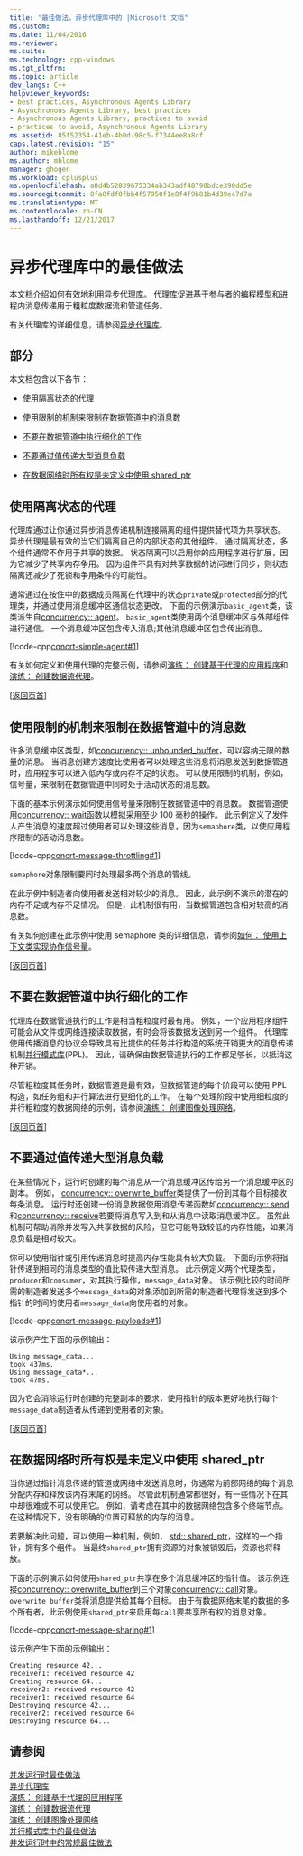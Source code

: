 ```yaml
---
title: "最佳做法，异步代理库中的 |Microsoft 文档"
ms.custom: 
ms.date: 11/04/2016
ms.reviewer: 
ms.suite: 
ms.technology: cpp-windows
ms.tgt_pltfrm: 
ms.topic: article
dev_langs: C++
helpviewer_keywords:
- best practices, Asynchronous Agents Library
- Asynchronous Agents Library, best practices
- Asynchronous Agents Library, practices to avoid
- practices to avoid, Asynchronous Agents Library
ms.assetid: 85f52354-41eb-4b0d-98c5-f7344ee8a8cf
caps.latest.revision: "15"
author: mikeblome
ms.author: mblome
manager: ghogen
ms.workload: cplusplus
ms.openlocfilehash: a8d4b52839675334ab343adf48790bdce390dd5e
ms.sourcegitcommit: 8fa8fdf0fbb4f57950f1e8f4f9b81b4d39ec7d7a
ms.translationtype: MT
ms.contentlocale: zh-CN
ms.lasthandoff: 12/21/2017
---
```

# <a name="best-practices-in-the-asynchronous-agents-library"></a>异步代理库中的最佳做法
本文档介绍如何有效地利用异步代理库。 代理库促进基于参与者的编程模型和进程内消息传递用于粗粒度数据流和管道任务。  
  
 有关代理库的详细信息，请参阅[异步代理库](../../parallel/concrt/asynchronous-agents-library.md)。  
  
##  <a name="top"></a> 部分  
 本文档包含以下各节：  
  
- [使用隔离状态的代理](#isolation)  
  
- [使用限制的机制来限制在数据管道中的消息数](#throttling)  
  
- [不要在数据管道中执行细化的工作](#fine-grained)  
  
- [不要通过值传递大型消息负载](#large-payloads)  
  
- [在数据网络时所有权是未定义中使用 shared_ptr](#ownership)  
  
##  <a name="isolation"></a>使用隔离状态的代理  
 代理库通过让你通过异步消息传递机制连接隔离的组件提供替代项为共享状态。 异步代理是最有效的当它们隔离自己的内部状态的其他组件。 通过隔离状态，多个组件通常不作用于共享的数据。 状态隔离可以启用你的应用程序进行扩展，因为它减少了共享内存争用。 因为组件不具有对共享数据的访问进行同步，则状态隔离还减少了死锁和争用条件的可能性。  
  
 通常通过在按住中的数据成员隔离在代理中的状态`private`或`protected`部分的代理类，并通过使用消息缓冲区通信状态更改。 下面的示例演示`basic_agent`类，该类派生自[concurrency:: agent](../../parallel/concrt/reference/agent-class.md)。 `basic_agent`类使用两个消息缓冲区与外部组件进行通信。 一个消息缓冲区包含传入消息;其他消息缓冲区包含传出消息。  
  
 [!code-cpp[concrt-simple-agent#1](../../parallel/concrt/codesnippet/cpp/best-practices-in-the-asynchronous-agents-library_1.cpp)]  
  
 有关如何定义和使用代理的完整示例，请参阅[演练： 创建基于代理的应用程序](../../parallel/concrt/walkthrough-creating-an-agent-based-application.md)和[演练： 创建数据流代理](../../parallel/concrt/walkthrough-creating-a-dataflow-agent.md)。  
  
 [[返回页首](#top)]  
  
##  <a name="throttling"></a>使用限制的机制来限制在数据管道中的消息数  
 许多消息缓冲区类型，如[concurrency:: unbounded_buffer](reference/unbounded-buffer-class.md)，可以容纳无限的数量的消息。 当消息创建方速度比使用者可以处理这些消息将消息发送到数据管道时，应用程序可以进入低内存或内存不足的状态。 可以使用限制的机制，例如，信号量，来限制在数据管道中同时处于活动状态的消息数。  
  
 下面的基本示例演示如何使用信号量来限制在数据管道中的消息数。 数据管道使用[concurrency:: wait](reference/concurrency-namespace-functions.md#wait)函数以模拟采用至少 100 毫秒的操作。 此示例定义了发件人产生消息的速度超过使用者可以处理这些消息，因为`semaphore`类，以使应用程序限制的活动消息数。  
  
 [!code-cpp[concrt-message-throttling#1](../../parallel/concrt/codesnippet/cpp/best-practices-in-the-asynchronous-agents-library_2.cpp)]  
  
 `semaphore`对象限制要同时处理最多两个消息的管线。  
  
 在此示例中制造者向使用者发送相对较少的消息。 因此，此示例不演示的潜在的内存不足或内存不足情况。 但是，此机制很有用，当数据管道包含相对较高的消息数。  
  
 有关如何创建在此示例中使用 semaphore 类的详细信息，请参阅[如何： 使用上下文类实现协作信号量](../../parallel/concrt/how-to-use-the-context-class-to-implement-a-cooperative-semaphore.md)。  
  
 [[返回页首](#top)]  
  
##  <a name="fine-grained"></a>不要在数据管道中执行细化的工作  
 代理库在数据管道执行的工作是相当粗粒度时最有用。 例如，一个应用程序组件可能会从文件或网络连接读取数据，有时会将该数据发送到另一个组件。 代理库使用传播消息的协议会导致具有比提供的任务并行构造的系统开销更大的消息传递机制[并行模式库](../../parallel/concrt/parallel-patterns-library-ppl.md)(PPL)。 因此，请确保由数据管道执行的工作都足够长，以抵消这种开销。  
  
 尽管粗粒度其任务时，数据管道是最有效，但数据管道的每个阶段可以使用 PPL 构造，如任务组和并行算法进行更细化的工作。 在每个处理阶段中使用细粒度的并行粗粒度的数据网络的示例，请参阅[演练： 创建图像处理网络](../../parallel/concrt/walkthrough-creating-an-image-processing-network.md)。  
  
 [[返回页首](#top)]  
  
##  <a name="large-payloads"></a>不要通过值传递大型消息负载  

 在某些情况下，运行时创建的每个消息从一个消息缓冲区传给另一个消息缓冲区的副本。 例如， [concurrency:: overwrite_buffer](../../parallel/concrt/reference/overwrite-buffer-class.md)类提供了一份到其每个目标接收每条消息。 运行时还创建一份消息数据使用消息传递函数如[concurrency:: send](reference/concurrency-namespace-functions.md#send)和[concurrency:: receive](reference/concurrency-namespace-functions.md#receive)若要将消息写入到和从消息中读取消息缓冲区。 虽然此机制可帮助消除并发写入共享数据的风险，但它可能导致较低的内存性能，如果消息负载是相对较大。  
  
 你可以使用指针或引用传递消息时提高内存性能具有较大负载。 下面的示例将指针传递到相同的消息类型的值比较传递大型消息。 此示例定义两个代理类型，`producer`和`consumer`，对其执行操作，`message_data`对象。 该示例比较的时间所需的制造者发送多个`message_data`的对象添加到所需的制造者代理将发送到多个指针的时间的使用者`message_data`向使用者的对象。  
  
 [!code-cpp[concrt-message-payloads#1](../../parallel/concrt/codesnippet/cpp/best-practices-in-the-asynchronous-agents-library_3.cpp)]  
  
 该示例产生下面的示例输出：  
  
```Output  
Using message_data...  
took 437ms.  
Using message_data*...  
took 47ms.  
```  
  
 因为它会消除运行时创建的完整副本的要求，使用指针的版本更好地执行每个`message_data`制造者从传递到使用者的对象。  
  
 [[返回页首](#top)]  
  
##  <a name="ownership"></a>在数据网络时所有权是未定义中使用 shared_ptr  
 当你通过指针消息传递的管道或网络中发送消息时，你通常为前部网络的每个消息分配内存和释放该内存末尾的网络。 尽管此机制通常都很好，有一些情况下在其中却很难或不可以使用它。 例如，请考虑在其中的数据网络包含多个终端节点。 在这种情况下，没有明确的位置可释放的内存的消息。  
  
 若要解决此问题，可以使用一种机制，例如， [std:: shared_ptr](../../standard-library/shared-ptr-class.md)，这样的一个指针，拥有多个组件。 当最终`shared_ptr`拥有资源的对象被销毁后，资源也将释放。  
  
 下面的示例演示如何使用`shared_ptr`共享在多个消息缓冲区的指针值。 该示例连接[concurrency:: overwrite_buffer](../../parallel/concrt/reference/overwrite-buffer-class.md)到三个对象[concurrency:: call](../../parallel/concrt/reference/call-class.md)对象。 `overwrite_buffer`类将消息提供给其每个目标。 由于有数据网络末尾的数据的多个所有者，此示例使用`shared_ptr`来启用每`call`要共享所有权的消息对象。  
  
 [!code-cpp[concrt-message-sharing#1](../../parallel/concrt/codesnippet/cpp/best-practices-in-the-asynchronous-agents-library_4.cpp)]  
  
 该示例产生下面的示例输出：  
  
```Output  
Creating resource 42...  
receiver1: received resource 42  
Creating resource 64...  
receiver2: received resource 42  
receiver1: received resource 64  
Destroying resource 42...  
receiver2: received resource 64  
Destroying resource 64...  
```  
  
## <a name="see-also"></a>请参阅  
 [并发运行时最佳做法](../../parallel/concrt/concurrency-runtime-best-practices.md)   
 [异步代理库](../../parallel/concrt/asynchronous-agents-library.md)   
 [演练： 创建基于代理的应用程序](../../parallel/concrt/walkthrough-creating-an-agent-based-application.md)   
 [演练： 创建数据流代理](../../parallel/concrt/walkthrough-creating-a-dataflow-agent.md)   
 [演练： 创建图像处理网络](../../parallel/concrt/walkthrough-creating-an-image-processing-network.md)   
 [并行模式库中的最佳做法](../../parallel/concrt/best-practices-in-the-parallel-patterns-library.md)   
 [并发运行时中的常规最佳做法](../../parallel/concrt/general-best-practices-in-the-concurrency-runtime.md)

